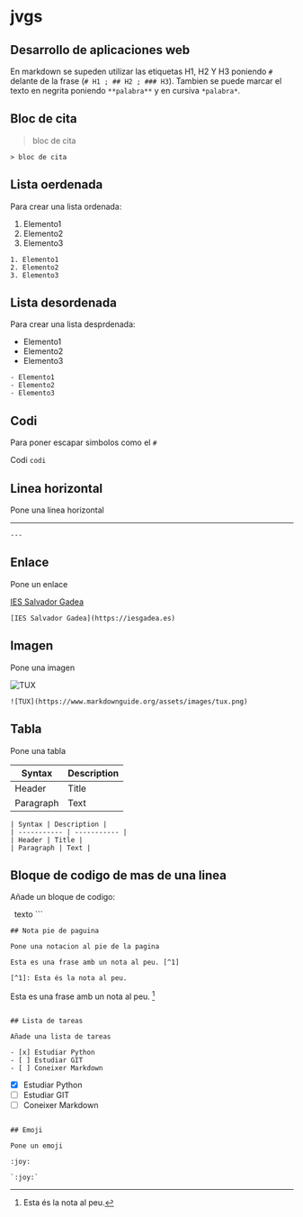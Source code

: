 # jvgs
## Desarrollo de aplicaciones web

En markdown se supeden utilizar las etiquetas H1, H2 Y H3 poniendo `#` 
delante de la frase (`# H1 ; ## H2 ; ### H3`). Tambien se puede marcar el texto 
en negrita poniendo `**palabra**` y en cursiva `*palabra*`.

## Bloc de cita

> bloc de cita

`> bloc de cita`

## Lista oerdenada

Para crear una lista ordenada:

1. Elemento1
2. Elemento2
3. Elemento3

```
1. Elemento1
2. Elemento2
3. Elemento3
```

## Lista desordenada 

Para crear una lista desprdenada:

- Elemento1
- Elemento2
- Elemento3


```
- Elemento1
- Elemento2
- Elemento3
```

## Codi

Para poner escapar simbolos como el `#` 

Codi
`codi`


## Linea horizontal 

Pone una linea horizontal

---

`---`

## Enlace

Pone un enlace

[IES Salvador Gadea](https://iesgadea.es)

`[IES Salvador Gadea](https://iesgadea.es)`

## Imagen

Pone una imagen

![TUX](https://www.markdownguide.org/assets/images/tux.png)

`![TUX](https://www.markdownguide.org/assets/images/tux.png)`

## Tabla

Pone una tabla

| Syntax | Description |
| ----------- | ----------- |
| Header | Title |
| Paragraph | Text |

```
| Syntax | Description |
| ----------- | ----------- |
| Header | Title |
| Paragraph | Text |
```

## Bloque de codigo de mas de una linea

Añade un bloque de codigo:

``` ```texto ``` 
```
## Nota pie de paguina

Pone una notacion al pie de la pagina

Esta es una frase amb un nota al peu. [^1]

[^1]: Esta és la nota al peu.

```
Esta es una frase amb un nota al peu. [^1]

[^1]: Esta és la nota al peu.
```

## Lista de tareas 

Añade una lista de tareas

- [x] Estudiar Python
- [ ] Estudiar GIT
- [ ] Coneixer Markdown

```
- [x] Estudiar Python
- [ ] Estudiar GIT
- [ ] Coneixer Markdown
```

## Emoji

Pone un emoji

:joy:

`:joy:`
